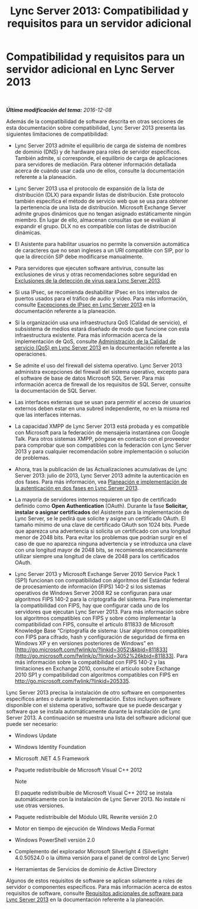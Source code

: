 ﻿---
title: 'Lync Server 2013: Compatibilidad y requisitos para un servidor adicional'
TOCTitle: Compatibilidad y requisitos para un servidor adicional
ms:assetid: 7622986b-abd6-4f45-8b5b-d5e2368521e8
ms:mtpsurl: https://technet.microsoft.com/es-es/library/Gg398577(v=OCS.15)
ms:contentKeyID: 48275719
ms.date: 01/07/2017
mtps_version: v=OCS.15
ms.translationtype: HT
---

# Compatibilidad y requisitos para un servidor adicional en Lync Server 2013

 

_**Última modificación del tema:** 2016-12-08_

Además de la compatibilidad de software descrita en otras secciones de esta documentación sobre compatibilidad, Lync Server 2013 presenta las siguientes limitaciones de compatibilidad:

  - Lync Server 2013 admite el equilibrio de carga de sistema de nombres de dominio (DNS) y de hardware para roles de servidor específicos. También admite, si corresponde, el equilibrio de carga de aplicaciones para servidores de mediación. Para obtener información detallada acerca de cuándo usar cada uno de ellos, consulte la documentación referente a la planeación.

  - Lync Server 2013 usa el protocolo de expansión de la lista de distribución (DLX) para expandir listas de distribución. Este protocolo también especifica el método de servicio web que se usa para obtener la pertenencia de una lista de distribución. Microsoft Exchange Server admite grupos dinámicos que no tengan asignado estáticamente ningún miembro. En lugar de ello, almacenan consultas que se evalúan al expandir el grupo. DLX no es compatible con listas de distribución dinámicas.

  - El Asistente para habilitar usuarios no permite la conversión automática de caracteres que no sean ingleses a un URI compatible con SIP, por lo que la dirección SIP debe modificarse manualmente.

  - Para servidores que ejecuten software antivirus, consulte las exclusiones de virus y otras recomendaciones sobre seguridad en [Exclusiones de la detección de virus para Lync Server 2013](lync-server-2013-antivirus-scanning-exclusions.md).

  - Si usa IPsec, se recomienda deshabilitar IPsec en los intervalos de puertos usados para el tráfico de audio y vídeo. Para más información, consulte [Excepciones de IPsec en Lync Server 2013](lync-server-2013-ipsec-exceptions.md) en la documentación referente a la planeación.

  - Si la organización usa una infraestructura QoS (Calidad de servicio), el subsistema de medios estará diseñado de modo que funcione con esta infraestructura existente. Para más información acerca de la implementación de QoS, consulte [Administración de la Calidad de servicio (QoS) en Lync Server 2013](lync-server-2013-managing-quality-of-service-qos.md) en la documentación referente a las operaciones.

  - Se admite el uso del firewall del sistema operativo. Lync Server 2013 administra excepciones del firewall del sistema operativo, excepto para el software de base de datos Microsoft SQL Server. Para más información acerca de firewall de los requisitos de SQL Server, consulte la documentación de SQL Server.

  - Las interfaces externas que se usan para permitir el acceso de usuarios externos deben estar en una subred independiente, *no* en la misma red que las interfaces internas.

  - La capacidad XMPP de Lync Server 2013 está probada y es compatible con Microsoft para la federación de mensajería instantánea con Google Talk. Para otros sistemas XMPP, póngase en contacto con el proveedor para comprobar que son compatibles con la federación con Lync Server 2013 y para cualquier recomendación sobre implementación o solución de problemas.

  - Ahora, tras la publicación de las Actualizaciones acumulativas de Lync Server 2013: julio de 2013, Lync Server 2013 admite la autenticación en dos fases. Para más información, vea [Planeación e implementación de la autenticación en dos fases en Lync Server 2013](lync-server-2013-planning-for-and-deploying-two-factor-authentication.md).

  - La mayoría de servidores internos requieren un tipo de certificado definido como **Open Authentication** (OAuth). Durante la fase **Solicitar, instalar o asignar certificados** del Asistente para la implementación de Lync Server, se le pedirá que solicite y asigne un certificado OAuth. El tamaño mínimo de una clave de certificado OAuth son 1024 bits. Puede que aparezca una advertencia si solicita un certificado con una longitud menor de 2048 bits. Para evitar los problemas que podrían surgir en el caso de que no aparezca ninguna advertencia y se introduzca una clave con una longitud mayor de 2048 bits, se recomienda encarecidamente utilizar siempre una longitud de clave de 2048 para los certificados OAuth.

  - Lync Server 2013 y Microsoft Exchange Server 2010 Service Pack 1 (SP1) funcionan con compatibilidad con algoritmos del Estándar federal de procesamiento de información (FIPS) 140-2 si los sistemas operativos de Windows Server 2008 R2 se configuran para usar algoritmos FIPS 140-2 para la criptografía del sistema. Para implementar la compatibilidad con FIPS, hay que configurar cada uno de los servidores que ejecutan Lync Server 2013. Para más información sobre los algoritmos compatibles con FIPS y sobre cómo implementar la compatibilidad con FIPS, consulte el artículo 811833 de Microsoft Knowledge Base “Criptografía de sistema: Usar algoritmos compatibles con FIPS para cifrado, hash y configuración de seguridad de firma en Windows XP y en versiones posteriores de Windows” en [http://go.microsoft.com/fwlink/p/?linkid=3052\&kbid=811833](http://go.microsoft.com/fwlink/p/?linkid=3052%26kbid=811833). Para más información sobre la compatibilidad con FIPS 140-2 y las limitaciones en Exchange 2010, consulte el artículo sobre Exchange 2010 SP1 y compatibilidad con algoritmos compatibles con FIPS en <http://go.microsoft.com/fwlink/?linkid=205335>.

Lync Server 2013 precisa la instalación de otro software en componentes específicos antes o durante la implementación. Estos incluyen software disponible con el sistema operativo, software que se puede descargar y software que se instala automáticamente durante la instalación de Lync Server 2013. A continuación se muestra una lista del software adicional que puede ser necesario:

  - Windows Update

  - Windows Identity Foundation

  - Microsoft .NET 4.5 Framework

  - Paquete redistribuible de Microsoft Visual C++ 2012
    

    > [!NOTE]
    > El paquete redistribuible de Microsoft Visual C++ 2012 se instala automáticamente con la instalación de Lync Server 2013. No instale ni use otras versiones.



  - Paquete redistribuible del Módulo URL Rewrite versión 2.0

  - Motor en tiempo de ejecución de Windows Media Format

  - Windows PowerShell versión 2.0

  - Complemento del explorador Microsoft Silverlight 4 (Silverlight 4.0.50524.0 o la última versión para el panel de control de Lync Server)

  - Herramientas de Servicios de dominio de Active Directory

Algunos de estos requisitos de software se aplican solamente a roles de servidor o componentes específicos. Para más información acerca de estos requisitos de software, consulte [Requisitos adicionales de software para Lync Server 2013](lync-server-2013-additional-software-requirements.md) en la documentación referente a la planeación.

